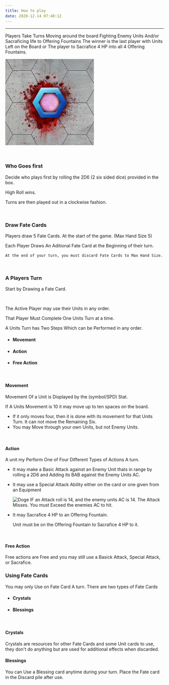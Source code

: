 ```yaml
---
title: How to play
date: 2020-12-14 07:40:12
---
```

___
Players Take Turns Moving around the board Fighting Enemy Units And/or Sacraficing life to Offering Fountains
The winner is the last player with Units Left on the Board or The player to Sacrafice 4 HP into all 4 Offering Fountains.

![Offering Point](./how_to_play/Offering-Fountain.jpg)

<br>

### Who Goes first
Decide who plays first by rolling the 2D6 (2 six sided dice) provided in the box.

High Roll wins.

Turns are then played out in a clockwise fashion.

<br>

### Draw Fate Cards

Players draw 5 Fate Cards. At the start of the game. (Max Hand Size 5)

Each Player Draws An Aditional Fate Card at the Beginning of their turn.

    At the end of your turn, you must discard Fate Cards to Max Hand Size.

<br>

### A Players Turn

Start by Drawing a Fate Card.

<br>

The Active Player may use their Units in any order.

That Player Must Complete One Units Turn at a time.

A Units Turn has Two Steps Which can be Performed in any order. 							
							
* #### Movement							
* #### Action
* #### Free Action					
							
<br>

#### Movement 

Movement Of a Unit is Displayed by the (symbol/SPD) Stat.

If A Units Movement is 10 it may move up to ten spaces on the board.

* If it only moves four, then it is done with its movement for that Units Turn. It can not move the Remaining Six.
* You may Move through your own Units, but not Enemy Units. 						


<br>

#### Action							
A unit my Perform One of Four Different Types of Actions A turn.							
* It may make a Basic Attack against an Enemy Unit thats in range by rolling a 2D6 and Adding its BAB against the Enemy Units AC. 
* It may use a Special Attack Ability either on the card or one given from an Equipment

    ![Doge](https://git.io/Doge) IF an Attack roll is 14, and the enemy units AC is 14. The Attack Misses. You must Exceed the enemies AC to hit. 

* It may Sacrafice 4 HP to an Offering Fountain. 

    Unit must be on the Offering Fountain to Sacrafice 4 HP to it. 
	
<br>    

#### Free Action 
Free actions are Free and you may still use a Basick Attack, Special Attack, or Sacrafice.						


### Using Fate Cards

You may only Use on Fate Card A turn. There are two types of Fate Cards

* #### Crystals

* #### Blessings

<br>

#### Crystals

Crystals are resources for other Fate Cards and some Unit cards to use, they don't do anything but are used for additional effects when discarded.
<br>

#### Blessings

You can Use a Blessing card anytime during your turn. Place the Fate card in the Discard pile after use.